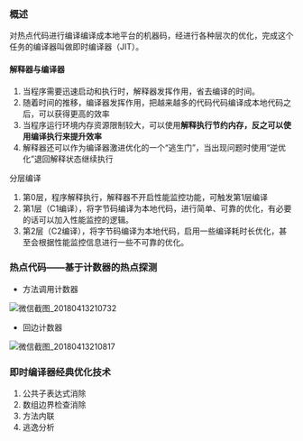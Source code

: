 ### 概述

对热点代码进行编译编译成本地平台的机器码，经进行各种层次的优化，完成这个任务的编译器叫做即时编译器（JIT）。

#### 解释器与编译器

1. 当程序需要迅速启动和执行时，解释器发挥作用，省去编译的时间。
2. 随着时间的推移，编译器发挥作用，把越来越多的代码代码编译成本地代码之后，可以获得更高的效率
3. 当程序运行环境内存资源限制较大，可以使用**解释执行节约内存，反之可以使用编译执行来提升效率**
4. 解释器还可以作为编译器激进优化的一个“逃生门”，当出现问题时使用“逆优化”退回解释状态继续执行

分层编译

1. 第0层，程序解释执行，解释器不开启性能监控功能，可触发第1层编译
2. 第1层（C1编译），将字节码编译为本地代码，进行简单、可靠的优化，有必要的话可以加入性能监控的逻辑。
3. 第2层（C2编译），将字节码编译为本地代码，启用一些编译耗时长优化，甚至会根据性能监控信息进行一些不可靠的优化。

### 热点代码——基于计数器的热点探测

- 方法调用计数器

![微信截图_20180413210732](C:\Users\brain\Desktop\笔记\java学习\深入了解JAVA虚拟机\微信截图_20180413210732.png)

- 回边计数器

![微信截图_20180413210817](C:\Users\brain\Desktop\笔记\java学习\深入了解JAVA虚拟机\微信截图_20180413210817.png)

### 即时编译器经典优化技术

1. 公共子表达式消除
2. 数组边界检查消除
3. 方法内联
4. 逃逸分析